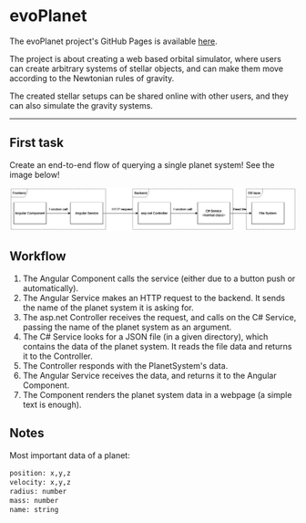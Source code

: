 # evoPlanet

The evoPlanet project's GitHub Pages is available [here](https://bbalage.github.io/evoPlanet/).

The project is about creating a web based orbital simulator, where users can create arbitrary systems of stellar objects, and can make them move according to the Newtonian rules of gravity.

The created stellar setups can be shared online with other users, and they can also simulate the gravity systems.

---

## First task

Create an end-to-end flow of querying a single planet system! See the image below!

![image](docs/first_slice.drawio.png)

## Workflow
1. The Angular Component calls the service (either due to a button push or automatically).
2. The Angular Service makes an HTTP request to the backend. It sends the name of the planet system it is asking for.
3. The asp.net Controller receives the request, and calls on the C# Service, passing the name of the planet system as
an argument.
4. The C# Service looks for a JSON file (in a given directory), which contains the data of the planet system. It reads
the file data and returns it to the Controller.
5. The Controller responds with the PlanetSystem's data.
6. The Angular Service receives the data, and returns it to the Angular Component.
7. The Component renders the planet system data in a webpage (a simple text is enough).

## Notes

Most important data of a planet:

```
position: x,y,z
velocity: x,y,z
radius: number
mass: number
name: string
```

